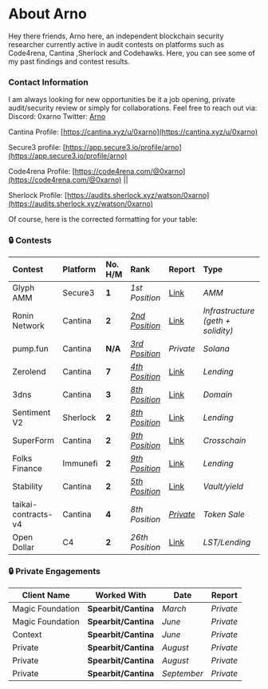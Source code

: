 # About Arno

Hey there friends, Arno here, an independent blockchain security researcher currently active in audit contests on platforms such as Code4rena, Cantina ,Sherlock and Codehawks. Here, you can see some of my past findings and contest results.

### Contact Information
I am always looking for new opportunities be it a job opening, private audit/security review or simply for collaborations. Feel free to reach out via:
Discord: 0xarno
Twitter: [Arno](https://twitter.com/_0xarno_)

Cantina Profile: [https://cantina.xyz/u/0xarno](https://cantina.xyz/u/0xarno)

Secure3 profile: [https://app.secure3.io/profile/arno](https://app.secure3.io/profile/arno)

Code4rena Profile: [https://code4rena.com/@0xarno](https://code4rena.com/@0xarno) || 

Sherlock Profile: [https://audits.sherlock.xyz/watson/0xarno](https://audits.sherlock.xyz/watson/0xarno)



Of course, here is the corrected formatting for your table:

### 🔒 Contests

| Contest | Platform | No. H/M | Rank | Report | Type |
| :--- | :--- | :--- | :--- | :--- | :--- |
| Glyph AMM | Secure3 | **1** | *1st Position* | [Link](https://github.com/ARNO-0/Portfolio/tree/main/Reports/Glyph%20AMM) | *AMM* |
| Ronin Network | Cantina | **2** | [*2nd Position*](https://x.com/_0xarno_/status/1900393079972257977) | [Link](https://github.com/ARNO-0/Portfolio/tree/main/Reports/Ronin%20Report) | *Infrastructure (geth + solidity)* |
| pump.fun | Cantina | **N/A** | [*3rd Position*](https://x.com/cantinaxyz/status/1917601418032341117) | *Private* | *Solana* |
| Zerolend | Cantina | **7** | [*4th Position*](https://x.com/_0xarno_/status/1777335899829019012) | [Link](https://github.com/ARNO-0/Portfolio/tree/main/Reports/ZeroLend_Report) | *Lending* |
| 3dns | Cantina | **3** | [*8th Position* ](https://x.com/_0xarno_/status/1784145130586521851)| [Link](https://github.com/ARNO-0/Portfolio/tree/main/Reports/3DNS_Report) | *Domain* |
| Sentiment V2 | Sherlock | **2** | [*8th Position*](https://audits.sherlock.xyz/contests/349/leaderboard) | [Link](https://github.com/ARNO-0/Portfolio/blob/main/Reports/Sentiment%20V2_Report/report.md) | *Lending* |
| SuperForm | Cantina | **2** | [*9th Position*](https://x.com/_0xarno_/status/1753102561509621976) | [Link](https://cantina.xyz/code/2cd0b038-3e32-4db6-b488-0f85b6f0e49f/overview) | *Crosschain* |
| Folks Finance | Immunefi | **2** | [*9th Position*](https://immunefi.com/audit-competition/folksfinance-boost/leaderboard/) | [Link](https://immunefi.com/audit-competition/folksfinance-boost/leaderboard/) | *Lending* |
| Stability | Cantina | **2** | [*5th Position*](https://cantina.xyz/code/e1c0be8d-0c3d-485a-a446-a582beb120b1/overview/leaderboard) | [Link](https://cantina.xyz/code/2cd0b038-3e32-4db6-b488-0f85b6f0e49f/overview) | *Vault/yield* |
| taikai-contracts-v4 | Cantina | **4** | *8th Position* | [*Private*](https://cantina.xyz/code/74fb60b8-879f-43b1-9f48-c788df0590da/overview) | *Token Sale* |
| Open Dollar | C4 | **2** | *26th Position* | [Link](https://www.google.com/search?q=) | *LST/Lending* |

### 🔒 Private Engagements

| Client Name            | Worked With | Date         | Report                        |
| ---------------------- | ----------- | ------------ | ----------------------------- |
|      Magic Foundation  | **Spearbit/Cantina** | *March* | *Private* |
|   Magic Foundation    | **Spearbit/Cantina**  | *June* | *Private* |
|    Context     |**Spearbit/Cantina** | *June* | *Private* |
|  Private     |**Spearbit/Cantina** | *August* | *Private* |
|  Private     |**Spearbit/Cantina** | *August* | *Private* |
|  Private     |**Spearbit/Cantina** | *September* | *Private* |

